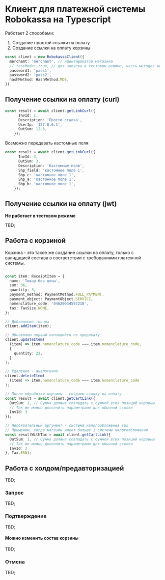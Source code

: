# Клиент для платежной системы Robokassa на Typescript

Работает 2 способами:
1. Создание простой ссылки на оплату
2. Создание ссылки на оплату корзины

```typescript
const client = new RobokassaClient({
  merchant: 'merchant', // идентификатор магазина
  // testMode: true, // для запуска в тестовом режиме, часть методов не работает
  password1: 'pass1',
  password2: 'pass2',
  hashMethod: HashMethod.MD5,
})
```

## Получение ссылки на оплату (curl)

```typescript
const result = await client.getLinkCurl({
      InvId: 1,
      Description: 'Просто ссылка',
      UserIp: '127.0.0.1',
      OutSum: 12.3,
    });
```

Возможно передавать кастомные поля

```typescript
const result = await client.getLinkCurl({
      InvId: 3,
      OutSum: 3,
      Description: 'Кастомные поля',
      Shp_field: 'кастомное поле 1',
      Shp_c: 'кастомное поле 1',
      Shp_a: 'кастомное поле 1',
      Shp_b: 'кастомное поле 1',
    });
```

## Получение ссылки на оплату (jwt)

**Не работает в тестовом режиме**

TBD;

## Работа с корзиной

Корзина - это такое же создание ссылки на оплату, только 
с валидацией состава в соответствии с требованиями платежной системы.

```typescript

const item: ReceiptItem = {
  name: 'Товар без цены',
  sum: 36,
  quantity: 3,
  payment_method: PaymentMethod.FULL_PAYMENT,
  payment_object: PaymentObject.SERVICE,
  nomenclature_code: '04620034587218',
  tax: TaxSize.NONE,
};

// Добавление товара
client.addItem(item);

// Обновляем первый попавшийся по предикату
client.updateItem(
  (item) => item.nomenclature_code === item.nomenclature_code,
  {
    quantity: 22,
  }
);

// Удаление - аналогично
client.deleteItem(
  (item) => item.nomenclature_code === item.nomenclature_code
);

// После обработки корзины - создаем ссылку на оплату
const result = await client.getCartLink({
  OutSum: 1, // Сумма должна совпадать с суммой всех позиций корзины
  // Так же можно дополнить параметрами для обычной ссылки
  InvId: 3
});

// Необязательный аргумент - система налогообложения Tax
// Применим, когда магазин имеет больше 1 системы налогообложения
const resultWithTax = await client.getCartLink({
  OutSum: 1, // Сумма должна совпадать с суммой всех позиций корзины
  // Так же можно дополнить параметрами для обычной ссылки
  InvId: 3
}, Tax.ESN);


```

## Работа с холдом/предавторизацией

TBD;

### Запрос

TBD;

### Подтверждение

TBD;

#### Можно изменить состав корзины

TBD;

### Отмена

TBD;






